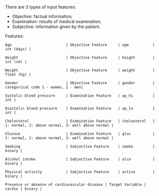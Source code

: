 There are 3 types of input features:
- Objective: factual information;
- Examination: results of medical examination;
- Subjective: information given by the patient.

Features:

    Age                         | Objective Feature     | age           | int (days) |

    Height                      | Objective Feature     | height        | int (cm) |

    Weight                      | Objective Feature     | weight        | float (kg) |

    Gender                      | Objective Feature     | gender        | categorical code 1 - women, 2 - men|

    Systolic blood pressure     | Examination Feature   | ap_hi         | int |

    Diastolic blood pressure    | Examination Feature   | ap_lo         | int |

    Cholesterol                 | Examination Feature   | cholesterol   | 1: normal, 2: above normal, 3: well above normal |

    Glucose                     | Examination Feature   | gluc          | 1: normal, 2: above normal, 3: well above normal |

    Smoking                     | Subjective Feature    | smoke         | binary |

    Alcohol intake              | Subjective Feature    | alco          | binary |

    Physical activity           | Subjective Feature    | active        | binary |
    
    Presence or absence of cardiovascular disease | Target Variable | cardio | binary |
